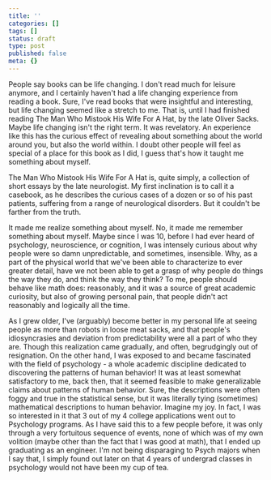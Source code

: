 ```yaml
---
title: ''
categories: []
tags: []
status: draft
type: post
published: false
meta: {}
---
```


People say books can be life changing. I don't read much for leisure anymore,
and I certainly haven't had a life changing experience from reading a book.
Sure, I've read books that were insightful and interesting, but life changing
seemed like a stretch to me. That is, until I had finished reading The Man Who
Mistook His Wife For A Hat, by the late Oliver Sacks. Maybe life changing
isn't the right term. It was revelatory. An experience like this has the
curious effect of revealing about something about the world around you, but
also the world within. I doubt other people will feel as special of a place
for this book as I did, I guess that's how it taught me something about
myself.

The Man Who Mistook His Wife For A Hat is, quite simply, a collection of short
essays by the late neurologist. My first inclination is to call it a casebook,
as he describes the curious cases of a dozen or so of his past patients,
suffering from a range of neurological disorders. But it couldn't be farther
from the truth.

It made me realize something about myself. No, it made me remember something
about myself. Maybe since I was 10, before I had ever heard of psychology,
neuroscience, or cognition, I was intensely curious about why people were so
damn unpredictable, and sometimes, insensible. Why, as a part of the physical
world that we've been able to characterize to ever greater detail, have we not
been able to get a grasp of why people do things the way they do, and think
the way they think? To me, people should behave like math does: reasonably,
and it was a source of great academic curiosity, but also of growing personal
pain, that people didn't act reasonably and logically all the time.

As I grew older, I've (arguably) become better in my personal life at seeing
people as more than robots in loose meat sacks, and that people's
idiosyncrasies and deviation from predictability were all a part of who they
are. Though this realization came gradually, and often, begrudgingly out of
resignation. On the other hand, I was exposed to and became fascinated with
the field of psychology - a whole academic discipline dedicated to discovering
the patterns of human behavior! It was at least somewhat satisfactory to me,
back then, that it seemed feasible to make generalizable claims about patterns
of human behavior. Sure, the descriptions were often foggy and true in the
statistical sense, but it was literally tying (sometimes) mathematical
descriptions to human behavior. Imagine my joy. In fact, I was so interested
in it that 3 out of my 4 college applications went out to Psychology programs.
As I have said this to a few people before, it was only through a very
fortuitous sequence of events, none of which was of my own volition (maybe
other than the fact that I was good at math), that I ended up graduating as an
engineer. I'm not being disparaging to Psych majors when I say that, I simply
found out later on that 4 years of undergrad classes in psychology would not
have been my cup of tea.

